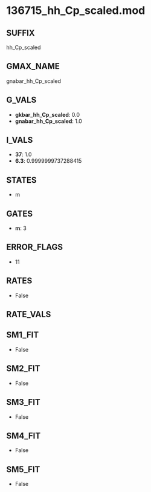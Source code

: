 # 136715_hh_Cp_scaled.mod

## SUFFIX

hh_Cp_scaled

## GMAX_NAME

gnabar_hh_Cp_scaled

## G_VALS

- **gkbar_hh_Cp_scaled**: 0.0
- **gnabar_hh_Cp_scaled**: 1.0

## I_VALS

- **37**: 1.0
- **6.3**: 0.9999999737288415

## STATES

- m

## GATES

- **m**: 3

## ERROR_FLAGS

- 11

## RATES

- False

## RATE_VALS


## SM1_FIT

- False

## SM2_FIT

- False

## SM3_FIT

- False

## SM4_FIT

- False

## SM5_FIT

- False

